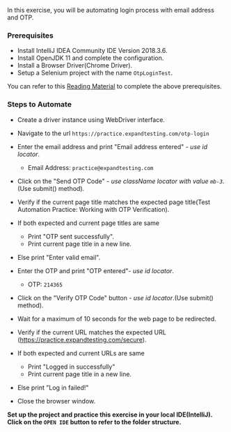 In this exercise, you will be automating login process with email address and OTP.

### Prerequisites

- Install IntelliJ IDEA Community IDE  Version 2018.3.6.
- Install OpenJDK 11 and complete the configuration.
- Install a Browser Driver(Chrome Driver).
- Setup a Selenium project with the name `OtpLoginTest`.

You can refer to this [Reading Material](https://learning.ccbp.in/qa-automation-testing/course?c_id=cf952b35-27ab-4b1e-a6de-44227f22806c&s_id=f5c19277-3889-4e63-b631-c06c088d612c&t_id=c82e95ce-1faf-4acb-9021-476a9359da79#31-install-ide) to complete the above prerequisites.

### Steps to Automate

- Create a driver instance using WebDriver interface.
- Navigate to the url `https://practice.expandtesting.com/otp-login`
- Enter the email address and print "Email address entered" - _use id locator_.
  
  - Email Address: `practice@expandtesting.com`
- Click on the "Send OTP Code" - _use className locator with value `mb-3`_.(Use submit() method).
- Verify if the current page title matches the expected page title(Test Automation Practice: Working with OTP Verification).
- If both expected and current page titles are same

  - Print "OTP sent successfully".
  - Print current page title in a new line.
- Else print "Enter valid email".
- Enter the OTP and print "OTP entered"- _use id locator_.
  
  - OTP: `214365`
- Click on the "Verify OTP Code" button - _use id locator_.(Use submit() method).
- Wait for a maximum of 10 seconds for the web page to be redirected.
- Verify if the current URL matches the expected URL (https://practice.expandtesting.com/secure).
- If both expected and current URLs are same

    - Print "Logged in successfully"
    - Print current page title in a new line.
- Else print "Log in failed!"
- Close the browser window.

**Set up the project and practice this exercise in your local IDE(IntelliJ). Click on the `OPEN IDE` button to refer to the folder structure.**